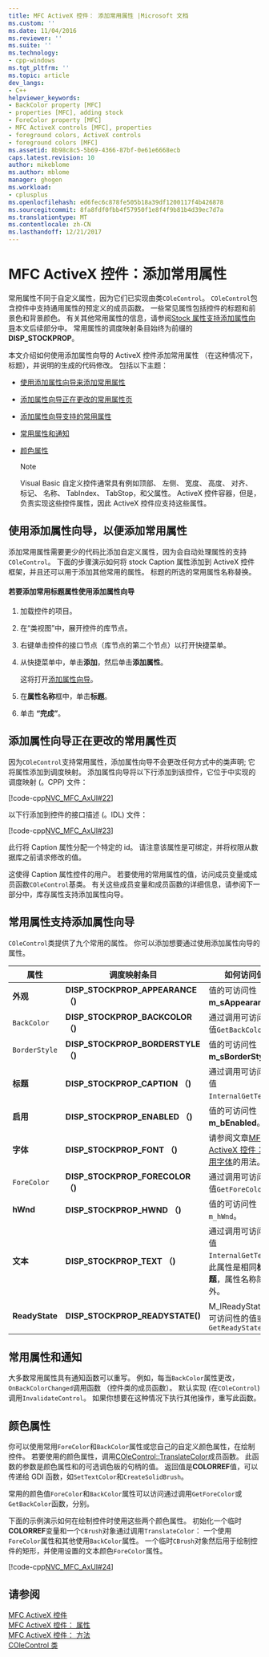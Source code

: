 ```yaml
---
title: MFC ActiveX 控件： 添加常用属性 |Microsoft 文档
ms.custom: ''
ms.date: 11/04/2016
ms.reviewer: ''
ms.suite: ''
ms.technology:
- cpp-windows
ms.tgt_pltfrm: ''
ms.topic: article
dev_langs:
- C++
helpviewer_keywords:
- BackColor property [MFC]
- properties [MFC], adding stock
- ForeColor property [MFC]
- MFC ActiveX controls [MFC], properties
- foreground colors, ActiveX controls
- foreground colors [MFC]
ms.assetid: 8b98c8c5-5b69-4366-87bf-0e61e6668ecb
caps.latest.revision: 10
author: mikeblome
ms.author: mblome
manager: ghogen
ms.workload:
- cplusplus
ms.openlocfilehash: ed6fec6c878fe505b18a39df1200117f4b426878
ms.sourcegitcommit: 8fa8fdf0fbb4f57950f1e8f4f9b81b4d39ec7d7a
ms.translationtype: MT
ms.contentlocale: zh-CN
ms.lasthandoff: 12/21/2017
---
```

# <a name="mfc-activex-controls-adding-stock-properties"></a>MFC ActiveX 控件：添加常用属性
常用属性不同于自定义属性，因为它们已实现由类`COleControl`。 `COleControl`包含控件中支持通用属性的预定义的成员函数。 一些常见属性包括控件的标题和前景色和背景颜色。 有关其他常用属性的信息，请参阅[Stock 属性支持添加属性向导](#_core_stock_properties_supported_by_classwizard)本文后续部分中。 常用属性的调度映射条目始终为前缀的**DISP_STOCKPROP**。  
  
 本文介绍如何使用添加属性向导的 ActiveX 控件添加常用属性 （在这种情况下，标题），并说明的生成的代码修改。 包括以下主题：  
  
-   [使用添加属性向导来添加常用属性](#_core_using_classwizard_to_add_a_stock_property)  
  
-   [添加属性向导正在更改的常用属性页](#_core_classwizard_changes_for_stock_properties)  
  
-   [添加属性向导支持的常用属性](#_core_stock_properties_supported_by_classwizard)  
  
-   [常用属性和通知](#_core_stock_properties_and_notification)  
  
-   [颜色属性](#_core_color_properties)  
  
    > [!NOTE]
    >  Visual Basic 自定义控件通常具有例如顶部、 左侧、 宽度、 高度、 对齐、 标记、 名称、 TabIndex、 TabStop，和父属性。 ActiveX 控件容器，但是，负责实现这些控件属性，因此 ActiveX 控件应支持这些属性。  
  
##  <a name="_core_using_classwizard_to_add_a_stock_property"></a>使用添加属性向导，以便添加常用属性  
 添加常用属性需要更少的代码比添加自定义属性，因为会自动处理属性的支持`COleControl`。 下面的步骤演示如何将 stock Caption 属性添加到 ActiveX 控件框架，并且还可以用于添加其他常用的属性。 标题的所选的常用属性名称替换。  
  
#### <a name="to-add-the-stock-caption-property-using-the-add-property-wizard"></a>若要添加常用标题属性使用添加属性向导  
  
1.  加载控件的项目。  
  
2.  在“类视图”中，展开控件的库节点。  
  
3.  右键单击控件的接口节点（库节点的第二个节点）以打开快捷菜单。  
  
4.  从快捷菜单中，单击**添加**，然后单击**添加属性**。  
  
     这将打开[添加属性向导](../ide/names-add-property-wizard.md)。  
  
5.  在**属性名称**框中，单击**标题**。  
  
6.  单击 **“完成”**。  
  
##  <a name="_core_classwizard_changes_for_stock_properties"></a>添加属性向导正在更改的常用属性页  
 因为`COleControl`支持常用属性，添加属性向导不会更改任何方式中的类声明; 它将属性添加到调度映射。 添加属性向导将以下行添加到该控件，它位于中实现的调度映射 (。CPP) 文件：  
  
 [!code-cpp[NVC_MFC_AxUI#22](../mfc/codesnippet/cpp/mfc-activex-controls-adding-stock-properties_1.cpp)]  
  
 以下行添加到控件的接口描述 (。IDL) 文件：  
  
 [!code-cpp[NVC_MFC_AxUI#23](../mfc/codesnippet/cpp/mfc-activex-controls-adding-stock-properties_2.idl)]  
  
 此行将 Caption 属性分配一个特定的 id。 请注意该属性是可绑定，并将权限从数据库之前请求修改的值。  
  
 这使得 Caption 属性控件的用户。 若要使用的常用属性的值，访问成员变量或成员函数`COleControl`基类。 有关这些成员变量和成员函数的详细信息，请参阅下一部分中，库存属性支持添加属性向导。  
  
##  <a name="_core_stock_properties_supported_by_classwizard"></a>常用属性支持添加属性向导  
 `COleControl`类提供了九个常用的属性。 你可以添加想要通过使用添加属性向导的属性。  
  
|属性|调度映射条目|如何访问值|  
|--------------|------------------------|-------------------------|  
|**外观**|**DISP_STOCKPROP_APPEARANCE （)**|值的可访问性**m_sAppearance**。|  
|`BackColor`|**DISP_STOCKPROP_BACKCOLOR （)**|通过调用可访问的值`GetBackColor`。|  
|`BorderStyle`|**DISP_STOCKPROP_BORDERSTYLE （)**|值的可访问性**m_sBorderStyle**。|  
|**标题**|**DISP_STOCKPROP_CAPTION （)**|通过调用可访问的值`InternalGetText`。|  
|**启用**|**DISP_STOCKPROP_ENABLED （)**|值的可访问性**m_bEnabled**。|  
|**字体**|**DISP_STOCKPROP_FONT （)**|请参阅文章[MFC ActiveX 控件： 使用字体](../mfc/mfc-activex-controls-using-fonts.md)的用法。|  
|`ForeColor`|**DISP_STOCKPROP_FORECOLOR （)**|通过调用可访问的值`GetForeColor`。|  
|**hWnd**|**DISP_STOCKPROP_HWND （)**|值的可访问性`m_hWnd`。|  
|**文本**|**DISP_STOCKPROP_TEXT （)**|通过调用可访问的值`InternalGetText`。 此属性是相同**标题**，属性名称除外。|  
|**ReadyState**|**DISP_STOCKPROP_READYSTATE()**|M_lReadyState 的可访问性的值或`GetReadyState`|  
  
##  <a name="_core_stock_properties_and_notification"></a>常用属性和通知  
 大多数常用属性具有通知函数可以重写。 例如，每当`BackColor`属性更改，`OnBackColorChanged`调用函数 （控件类的成员函数）。 默认实现 (在`COleControl`) 调用`InvalidateControl`。 如果你想要在这种情况下执行其他操作，重写此函数。  
  
##  <a name="_core_color_properties"></a>颜色属性  
 你可以使用常用`ForeColor`和`BackColor`属性或您自己的自定义颜色属性，在绘制控件。 若要使用的颜色属性，调用[COleControl::TranslateColor](../mfc/reference/colecontrol-class.md#translatecolor)成员函数。 此函数的参数是颜色属性和的可选调色板的句柄的值。 返回值是**COLORREF**值，可以传递给 GDI 函数，如`SetTextColor`和`CreateSolidBrush`。  
  
 常用的颜色值`ForeColor`和`BackColor`属性可以访问通过调用`GetForeColor`或`GetBackColor`函数，分别。  
  
 下面的示例演示如何在绘制控件时使用这些两个颜色属性。 初始化一个临时**COLORREF**变量和一个`CBrush`对象通过调用`TranslateColor`： 一个使用`ForeColor`属性和其他使用`BackColor`属性。 一个临时`CBrush`对象然后用于绘制控件的矩形，并使用设置的文本颜色`ForeColor`属性。  
  
 [!code-cpp[NVC_MFC_AxUI#24](../mfc/codesnippet/cpp/mfc-activex-controls-adding-stock-properties_3.cpp)]  
  
## <a name="see-also"></a>请参阅  
 [MFC ActiveX 控件](../mfc/mfc-activex-controls.md)   
 [MFC ActiveX 控件： 属性](../mfc/mfc-activex-controls-properties.md)   
 [MFC ActiveX 控件： 方法](../mfc/mfc-activex-controls-methods.md)   
 [COleControl 类](../mfc/reference/colecontrol-class.md)
